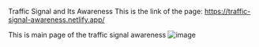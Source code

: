 Traffic Signal and Its Awareness
This is the link of the page:
https://traffic-signal-awareness.netlify.app/

This is main page of the traffic signal awareness
![image](https://github.com/user-attachments/assets/6e629a45-35be-4ca9-a20e-b33f20cab320)
